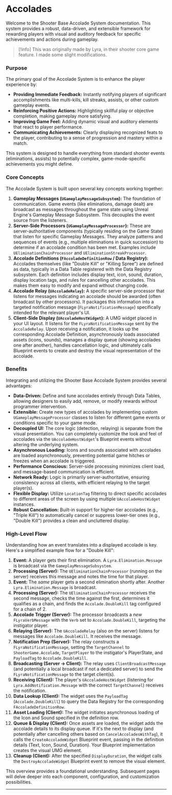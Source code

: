 # Accolades

Welcome to the Shooter Base Accolade System documentation. This system provides a robust, data-driven, and extensible framework for rewarding players with visual and auditory feedback for specific achievements and actions during gameplay.

> [!info]
> This was originally made by Lyra, in their shooter core game feature. I made some slight modifications.

### Purpose

The primary goal of the Accolade System is to enhance the player experience by:

* **Providing Immediate Feedback:** Instantly notifying players of significant accomplishments like multi-kills, kill streaks, assists, or other custom gameplay events.
* **Reinforcing Positive Actions:** Highlighting skillful play or objective completion, making gameplay more satisfying.
* **Improving Game Feel:** Adding dynamic visual and auditory elements that react to player performance.
* **Communicating Achievements:** Clearly displaying recognized feats to the player, contributing to a sense of progression and mastery within a match.

This system is designed to handle everything from standard shooter events (eliminations, assists) to potentially complex, game-mode-specific achievements you might define.

### Core Concepts

The Accolade System is built upon several key concepts working together:

1. **Gameplay Messages (`UGameplayMessageSubsystem`):** The foundation of communication. Game events (like eliminations, damage dealt) are broadcast as messages throughout the game state using Unreal Engine's Gameplay Message Subsystem. This decouples the event source from the listeners.
2. **Server-Side Processors (`UGameplayMessageProcessor`):** These are server-authoritative components (typically residing on the Game State) that listen for specific Gameplay Messages. They analyze patterns and sequences of events (e.g., multiple eliminations in quick succession) to determine if an accolade condition has been met. Examples include `UEliminationChainProcessor` and `UEliminationStreakProcessor`.
3. **Accolade Definitions (`FAccoladeDefinitionRow` / Data Registry):** Accolades themselves (like "Double Kill" or "Killing Spree") are defined as data, typically in a Data Table registered with the Data Registry subsystem. Each definition includes display text, icon, sound, duration, display location tags, and rules for cancelling other accolades. This makes them easy to modify and expand without changing code.
4. **Accolade Relay (`UAccoladeRelay`):** A specific server-side processor that listens for messages indicating an accolade should be awarded (often broadcast by other processors). It packages this information into a targeted notification message (`FLyraNotificationMessage`) specifically intended for the relevant player's UI.
5. **Client-Side Display (`UAccoladeHostWidget`):** A UMG widget placed in your UI layout. It listens for the `FLyraNotificationMessage` sent by the `AccoladeRelay`. Upon receiving a notification, it looks up the corresponding Accolade Definition, asynchronously loads associated assets (icons, sounds), manages a display queue (showing accolades one after another), handles cancellation logic, and ultimately calls Blueprint events to create and destroy the visual representation of the accolade.

### Benefits

Integrating and utilizing the Shooter Base Accolade System provides several advantages:

* **Data-Driven:** Define and tune accolades entirely through Data Tables, allowing designers to easily add, remove, or modify rewards without programmer intervention.
* **Extensible:** Create new types of accolades by implementing custom `UGameplayMessageProcessor` classes to listen for different game events or conditions specific to your game mode.
* **Decoupled UI:** The core logic (detection, relaying) is separate from the visual presentation. You can completely customize the look and feel of accolades via the `UAccoladeHostWidget`'s Blueprint events without altering the underlying system.
* **Asynchronous Loading:** Icons and sounds associated with accolades are loaded asynchronously, preventing potential game hitches or freezes when an accolade is triggered.
* **Performance Conscious:** Server-side processing minimizes client load, and message-based communication is efficient.
* **Network Ready:** Logic is primarily server-authoritative, ensuring consistency across all clients, with efficient relaying to the target player(s).
* **Flexible Display:** Utilize `LocationTag` filtering to direct specific accolades to different areas of the screen by using multiple `UAccoladeHostWidget` instances.
* **Robust Cancellation:** Built-in support for higher-tier accolades (e.g., "Triple Kill") to automatically cancel or suppress lower-tier ones (e.g., "Double Kill") provides a clean and uncluttered display.

### High-Level Flow

Understanding how an event translates into a displayed accolade is key. Here's a simplified example flow for a "Double Kill":

1. **Event:** A player gets their first elimination. A `Lyra.Elimination.Message` is broadcast via the `GameplayMessageSubsystem`.
2. **Processing (Server):** The `UEliminationChainProcessor` (running on the server) receives this message and notes the time for that player.
3. **Event:** The _same_ player gets a second elimination shortly after. Another `Lyra.Elimination.Message` is broadcast.
4. **Processing (Server):** The `UEliminationChainProcessor` receives the second message, checks the time against the first, determines it qualifies as a chain, and finds the `Accolade.DoubleKill` tag configured for a chain of 2.
5. **Accolade Trigger (Server):** The processor broadcasts a _new_ `FLyraVerbMessage` with the `Verb` set to `Accolade.DoubleKill`, targeting the instigator player.
6. **Relaying (Server):** The `UAccoladeRelay` (also on the server) listens for messages like `Accolade.DoubleKill`. It receives the message.
7. **Notification Prep (Server):** The relay constructs a `FLyraNotificationMessage`, setting the `TargetChannel` to `ShooterGame.Accolade`, `TargetPlayer` to the instigator's PlayerState, and `PayloadTag` to `Accolade.DoubleKill`.
8. **Broadcasting (Server -> Client):** The relay uses `ClientBroadcastMessage` (and potentially a local broadcast if not a dedicated server) to send the `FLyraNotificationMessage` to the target client(s).
9. **Receiving (Client):** The player's `UAccoladeHostWidget` (listening for `Lyra.AddNotification.Message` with the correct `TargetChannel`) receives the notification.
10. **Data Lookup (Client):** The widget uses the `PayloadTag` (`Accolade.DoubleKill`) to query the Data Registry for the corresponding `FAccoladeDefinitionRow`.
11. **Asset Loading (Client):** The widget initiates asynchronous loading of the Icon and Sound specified in the definition row.
12. **Queue & Display (Client):** Once assets are loaded, the widget adds the accolade details to its display queue. If it's the next to display (and potentially after cancelling others based on `CancelAccoladesWithTag`), it calls the `CreateAccoladeWidget` Blueprint event, passing in the definition details (Text, Icon, Sound, Duration). Your Blueprint implementation creates the visual UMG element.
13. **Cleanup (Client):** After the specified `DisplayDuration`, the widget calls the `DestroyAccoladeWidget` Blueprint event to remove the visual element.

This overview provides a foundational understanding. Subsequent pages will delve deeper into each component, configuration, and customization possibilities.

***
